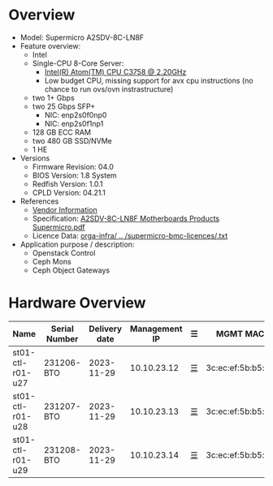 
# Overview

* Model: Supermicro A2SDV-8C-LN8F
* Feature overview:
  * Intel
  * Single-CPU 8-Core Server:
    * [Intel(R) Atom(TM) CPU C3758 @ 2.20GHz](https://ark.intel.com/content/www/de/de/ark/products/97926/intel-atom-processor-c3758-16m-cache-up-to-2-20-ghz.html)
    * Low budget CPU, missing support for avx cpu instructions
      (no chance to run ovs/ovn instrastructure)
  * two 1+ Gbps
  * two 25 Gbps SFP+
    * NIC: enp2s0f0np0
    * NIC: enp2s0f1np1
  * 128 GB ECC RAM
  * two 480 GB SSD/NVMe
  * 1 HE
* Versions
  * Firmware Revision: 04.0
  * BIOS Version: 1.8	System
  * Redfish Version: 1.0.1
  * CPLD Version: 04.21.1
* References
  * [Vendor Information](https://www.supermicro.com/de/products/motherboard/a2sdv-8c-ln8f)
  * Specification: [A2SDV-8C-LN8F Motherboards Products Supermicro.pdf](https://github.com/SCS-Private/orga-infra/blob/main/scs-system-landscape/spec_sheets/servers//A2SDV-8C-LN8F_Motherboards_Products_Supermicro.pdf)
  * Licence Data: [orga-infra/ .. /supermicro-bmc-licences/<mac-adress>.txt](https://github.com/SCS-Private/orga-infra/tree/main/scs-system-landscape/supermicro-bmc-licences/)
* Application purpose / description:
  * Openstack Control
  * Ceph Mons
  * Ceph Object Gateways

# Hardware Overview


| Name             | Serial Number | Delivery date | Management IP  | ☰                        | MGMT MAC          | ASN        | Node IPv4   | Node IPv6                    | Comments                        |
|------------------|---------------|---------------|----------------|--------------------------|-------------------|------------|-------------|------------------------------|---------------------------------|
| st01-ctl-r01-u27 | 231206-BTO    | 2023-11-29    | 10.10.23.12    | [☰](https://10.10.23.12) | 3c:ec:ef:5b:b5:b9 | 4210021012 | 10.10.21.12 | fd0c:cc24:75a0:1:10:10:21:12 |                                 |
| st01-ctl-r01-u28 | 231207-BTO    | 2023-11-29    | 10.10.23.13    | [☰](https://10.10.23.13) | 3c:ec:ef:5b:b5:bf | 4210021013 | 10.10.21.13 | fd0c:cc24:75a0:1:10:10:21:13 |                                 |
| st01-ctl-r01-u29 | 231208-BTO    | 2023-11-29    | 10.10.23.14    | [☰](https://10.10.23.14) | 3c:ec:ef:5b:b5:bb | 4210021014 | 10.10.21.14 | fd0c:cc24:75a0:1:10:10:21:14 |                                 |
